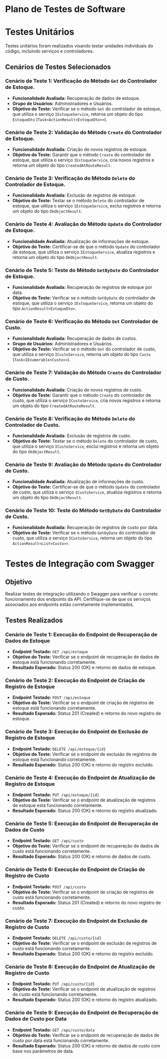 # Plano de Testes de Software

# Testes Unitários
Testes unitários foram realizados visando testar unidades individuais do código, incluindo serviços e controladores.

## Cenários de Testes Selecionados

### Cenário de Teste 1: Verificação do Método `Get` do Controlador de Estoque.

- **Funcionalidade Avaliada:** Recuperação de dados de estoque.
- **Grupo de Usuários:** Administradores e Usuários.
- **Objetivo do Teste:** Verificar se o método `Get` do controlador de estoque, que utiliza o serviço `IEstoqueService`, retorna um objeto do tipo `EstoqueDto` (`Task<ActionResult<EstoqueDto>>`).

### Cenário de Teste 2: Validação do Método `Create` do Controlador de Estoque.

- **Funcionalidade Avaliada:** Criação de novos registros de estoque.
- **Objetivo do Teste:** Garantir que o método `Create` do controlador de estoque, que utiliza o serviço `IEstoqueService`, cria novos registros e retorna um objeto do tipo `CreatedAtRouteResult`.

### Cenário de Teste 3: Verificação do Método `Delete` do Controlador de Estoque.

- **Funcionalidade Avaliada:** Exclusão de registros de estoque.
- **Objetivo do Teste:** Testar se o método `Delete` do controlador de estoque, que utiliza o serviço `IEstoqueService`, exclui registros e retorna um objeto do tipo `OkObjectResult`.

### Cenário de Teste 4: Avaliação do Método `Update` do Controlador de Estoque.

- **Funcionalidade Avaliada:** Atualização de informações de estoque.
- **Objetivo do Teste:** Certificar-se de que o método `Update` do controlador de estoque, que utiliza o serviço `IEstoqueService`, atualiza registros e retorna um objeto do tipo `OkObjectResult`.

### Cenário de Teste 5: Teste do Método `GetByDate` do Controlador de Estoque.

- **Funcionalidade Avaliada:** Recuperação de registros de estoque por data.
- **Objetivo do Teste:** Verificar se o método `GetByDate` do controlador de estoque, que utiliza o serviço `IEstoqueService`, retorna um objeto do tipo `ActionResult<EstoqueDto>`.

### Cenário de Teste 6: Verificação do Método `Get` Controlador de Custo.

- **Funcionalidade Avaliada:** Recuperação de dados de custos.
- **Grupo de Usuários:** Administradores e Usuários.
- **Objetivo do Teste:** Verificar se o método `Get` do controlador de custo, que utiliza o serviço `ICustoService`, retorna um objeto do tipo `Custo` (`Task<IEnumerable<Custo>>`).

### Cenário de Teste 7: Validação do Método `Create` do Controlador de Custo.

- **Funcionalidade Avaliada:** Criação de novos registros de custo.
- **Objetivo do Teste:** Garantir que o método `Create` do controlador de custo, que utiliza o serviço `ICustoService`, cria novos registros e retorna um objeto do tipo `CreatedAtRouteResult`.

### Cenário de Teste 8: Verificação do Método `Delete` do Controlador de Custo.

- **Funcionalidade Avaliada:** Exclusão de registros de custo.
- **Objetivo do Teste:** Testar se o método `Delete` do controlador de custo, que utiliza o serviço `ICustoService`, exclui registros e retorna um objeto do tipo `OkObjectResult`.

### Cenário de Teste 9: Avaliação do Método `Update` do Controlador de Custo.

- **Funcionalidade Avaliada:** Atualização de informações de custo.
- **Objetivo do Teste:** Certificar-se de que o método `Update` do controlador de custo, que utiliza o serviço `ICustoService`, atualiza registros e retorna um objeto do tipo `OkObjectResult`.

### Cenário de Teste 10: Teste do Método `GetByDate` do Controlador de Custo.

- **Funcionalidade Avaliada:** Recuperação de registros de custo por data.
- **Objetivo do Teste:** Verificar se o método `GetByDate` do controlador de custo, que utiliza o serviço `ICustoService`, retorna um objeto do tipo `ActionResult<List<Custo>>`.

# Testes de Integração com Swagger

## Objetivo

Realizar testes de integração utilizando o Swagger para verificar o correto funcionamento dos endpoints da API. Certifique-se de que os serviços associados aos endpoints estão corretamente implementados.

## Testes Realizados

### Cenário de Teste 1: Execução do Endpoint de Recuperação de Dados de Estoque

- **Endpoint Testado:** `GET /api/estoque`
- **Objetivo do Teste:** Verificar se o endpoint de recuperação de dados de estoque está funcionando corretamente.
- **Resultado Esperado:** Status 200 (OK) e retorno de dados de estoque.

### Cenário de Teste 2: Execução do Endpoint de Criação de Registro de Estoque

- **Endpoint Testado:** `POST /api/estoque`
- **Objetivo do Teste:** Verificar se o endpoint de criação de registros de estoque está funcionando corretamente.
- **Resultado Esperado:** Status 201 (Created) e retorno do novo registro de estoque.

### Cenário de Teste 3: Execução do Endpoint de Exclusão de Registro de Estoque

- **Endpoint Testado:** `DELETE /api/estoque/{id}`
- **Objetivo do Teste:** Verificar se o endpoint de exclusão de registros de estoque está funcionando corretamente.
- **Resultado Esperado:** Status 200 (OK) e retorno do registro excluído.

### Cenário de Teste 4: Execução do Endpoint de Atualização de Registro de Estoque

- **Endpoint Testado:** `PUT /api/estoque/{id}`
- **Objetivo do Teste:** Verificar se o endpoint de atualização de registros de estoque está funcionando corretamente.
- **Resultado Esperado:** Status 200 (OK) e retorno do registro atualizado.

### Cenário de Teste 5: Execução do Endpoint de Recuperação de Dados de Custo

- **Endpoint Testado:** `GET /api/custo`
- **Objetivo do Teste:** Verificar se o endpoint de recuperação de dados de custo está funcionando corretamente.
- **Resultado Esperado:** Status 200 (OK) e retorno de dados de custo.

### Cenário de Teste 6: Execução do Endpoint de Criação de Registro de Custo

- **Endpoint Testado:** `POST /api/custo`
- **Objetivo do Teste:** Verificar se o endpoint de criação de registros de custo está funcionando corretamente.
- **Resultado Esperado:** Status 201 (Created) e retorno do novo registro de custo.

### Cenário de Teste 7: Execução do Endpoint de Exclusão de Registro de Custo

- **Endpoint Testado:** `DELETE /api/custo/{id}`
- **Objetivo do Teste:** Verificar se o endpoint de exclusão de registros de custo está funcionando corretamente.
- **Resultado Esperado:** Status 200 (OK) e retorno do registro excluído.

### Cenário de Teste 8: Execução do Endpoint de Atualização de Registro de Custo

- **Endpoint Testado:** `PUT /api/custo/{id}`
- **Objetivo do Teste:** Verificar se o endpoint de atualização de registros de custo está funcionando corretamente.
- **Resultado Esperado:** Status 200 (OK) e retorno do registro atualizado.

### Cenário de Teste 9: Execução do Endpoint de Recuperação de Dados de Custo por Data

- **Endpoint Testado:** `GET /api/custo/data`
- **Objetivo do Teste:** Verificar se o endpoint de recuperação de dados de custo por data está funcionando corretamente.
- **Resultado Esperado:** Status 200 (OK) e retorno de dados de custo com base nos parâmetros de data.


